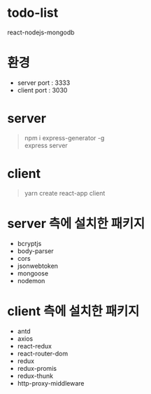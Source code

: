 # todo-list
react-nodejs-mongodb   

# 환경
- server port : 3333
- client port : 3030

# server
> npm i express-generator -g   
> express server

# client
> yarn create react-app client

# server 측에 설치한 패키지
- bcryptjs
- body-parser
- cors
- jsonwebtoken
- mongoose
- nodemon

# client 측에 설치한 패키지
- antd
- axios
- react-redux
- react-router-dom
- redux
- redux-promis
- redux-thunk
- http-proxy-middleware 

